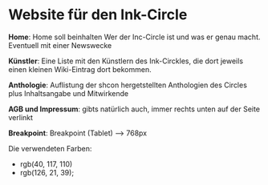 # Website für den Ink-Circle


**Home**:
Home soll beinhalten Wer der Inc-Circle ist und was er genau macht.
Eventuell mit einer Newswecke


**Künstler**:
Eine Liste mit den Künstlern des Ink-Circkles, die dort jeweils einen kleinen Wiki-Eintrag dort bekommen.


**Anthologie**:
Auflistung der shcon hergetstellten Anthologien des Circles plus Inhaltsangabe und Mitwirkende


**AGB und Impressum**:
gibts natürlich auch, immer rechts unten auf der Seite verlinkt


**Breakpoint**:
Breakpoint (Tablet) --> 768px 

Die verwendeten Farben:
  - rgb(40, 117, 110)
  - rgb(126, 21, 39);
